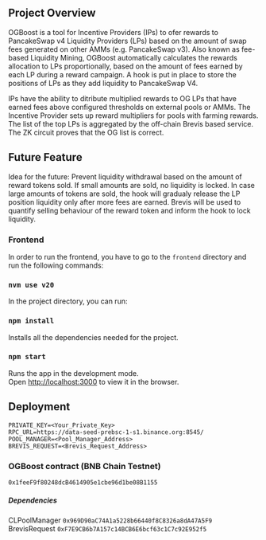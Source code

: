 ## Project Overview
OGBoost is a tool for Incentive Providers (IPs) to ofer rewards to PancakeSwap v4 Liquidity Providers (LPs) based on the amount of swap fees generated on other AMMs (e.g. PancakeSwap v3). Also known as fee-based Liquidity Mining, OGBoost automatically calculates the rewards allocation to LPs proportionally, based on the amount of fees earned by each LP during a reward campaign. A hook is put in place to store the positions of LPs as they add liquidity to PancakeSwap V4.

IPs have the ability to ditribute multiplied rewards to OG LPs that have earned fees above configured thresholds on external pools or AMMs. The Incentive Provider sets up reward multipliers for pools with farming rewards. The list of the top LPs is aggregated by the off-chain Brevis based service. The ZK circuit proves that the OG list is correct.




## Future Feature
Idea for the future: Prevent liquidity withdrawal based on the amount of reward tokens sold. If small amounts are sold, no liquidity is locked. In case large amounts of tokens are sold, the hook will gradualy release the LP position liquidity only after more fees are earned. Brevis will be used to quantify selling behaviour of the reward token and inform the hook to lock liquidity.

### Frontend
In order to run the frontend, you have to go to the `frontend` directory and run the following commands:

### `nvm use v20` 

In the project directory, you can run:

### `npm install`

Installs all the dependencies needed for the project.

### `npm start`

Runs the app in the development mode.\
Open [http://localhost:3000](http://localhost:3000) to view it in the browser.


## Deployment

```
PRIVATE_KEY=<Your_Private_Key>
RPC_URL=https://data-seed-prebsc-1-s1.binance.org:8545/
POOL_MANAGER=<Pool_Manager_Address>
BREVIS_REQUEST=<Brevis_Request_Address>
```

### OGBoost contract (BNB Chain Testnet)
`0x1feeF9f80248dcB4614905e1cbe96d1be08B1155`

##### Dependencies
CLPoolManager `0x969D90aC74A1a5228b66440f8C8326a8dA47A5F9`
BrevisRequest `0xF7E9CB6b7A157c14BCB6E6bcf63c1C7c92E952f5`
